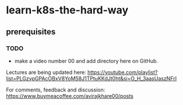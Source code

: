 # learn-k8s-the-hard-way

## prerequisites
### TODO
 - make a video number 00 and add directory here on GitHub.

Lectures are being updated here: https://youtube.com/playlist?list=PLGzvpGPAcOBxV8YoM58J1TPtuKKdJt0ht&si=O_H_3aasUaszNFrI

For comments, feedback and discussion: https://www.buymeacoffee.com/avirajkhare00/posts
